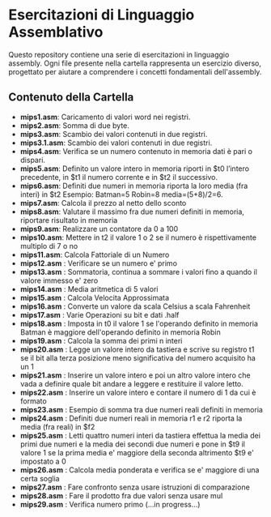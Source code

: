 # Esercitazioni di Linguaggio Assemblativo

Questo repository contiene una serie di esercitazioni in linguaggio assembly. Ogni file presente nella cartella rappresenta un esercizio diverso, progettato per aiutare a comprendere i concetti fondamentali dell'assembly.

## Contenuto della Cartella

- **mips1.asm**: Caricamento di valori word nei registri.
- **mips2.asm**: Somma di due byte.
- **mips3.asm**: Scambio dei valori contenuti in due registri.
- **mips3.1.asm**: Scambio dei valori contenuti in due registri.
- **mips4.asm**: Verifica se un numero contenuto in memoria dati è pari o dispari.
- **mips5.asm**: Definito un valore intero in memoria riporti in $t0 l’intero precedente, in $t1 il numero corrente e in $t2 il successivo.
- **mips6.asm**: Definiti due numeri in memoria riporta la loro media (fra interi) in $t2 Esempio: Batman=5 Robin=8 media=(5+8)/2=6.
- **mips7.asm**: Calcola il prezzo al netto dello sconto
- **mips8.asm**: Valutare il massimo fra due numeri definiti in memoria, riportare risultato in memoria
- **mips9.asm**: Realizzare un contatore da 0 a 100
- **mips10.asm**: Mettere in t2 il valore 1 o 2 se il numero è rispettivamente multiplo di 7 o no
- **mips11.asm**: Calcola Fattoriale di un Numero
- **mips12.asm** : Verificare se un numero e' primo
- **mips13.asm** : Sommatoria, continua a sommare i valori fino a quando il valore immesso e' zero
- **mips14.asm** : Media aritmetica di 5 valori
- **mips15.asm** : Calcola Velocita Approssimata
- **mips16.asm** : Converte un valore da scala Celsius a scala Fahrenheit
- **mips17.asm** : Varie Operazioni su bit e dati .half
- **mips18.asm**  : Imposta in t0 il valore 1 se l'operando definito in memoria Batman è maggiore dell'operando definito in memoria Robin
- **mips19.asm** : Calcola la somma dei primi n interi
- **mips20.asm** : Legge un valore intero da tastiera e scrive su registro t1 se il bit alla terza posizione meno significativa del numero acquisito ha un 1
- **mips21.asm** : Inserire un valore intero e poi un altro valore intero che vada a definire quale bit andare a leggere e restituire il valore letto.
- **mips22.asm** : Inserire un valore intero e contare il numero di 1 da cui è formato
- **mips23.asm** : Esempio di somma tra due numeri reali definiti in memoria
- **mips24.asm** : Definiti due numeri reali in memoria r1 e r2 riporta la media (fra reali) in $f2
- **mips25.asm** : Letti quattro numeri interi da tastiera effettua la media dei primi due numeri e la media dei secondi due numeri e pone in $t9 il valore 1 se la prima media e' maggiore della seconda altrimento $t9 e' impostato a 0
- **mips26.asm** : Calcola media ponderata e verifica se e' maggiore di una certa soglia
- **mips27.asm** : Fare confronto senza usare istruzioni di comparazione
- **mips28.asm** : Fare il prodotto fra due valori senza usare mul
- **mips29.asm** : Verifica numero primo
(...in progress...)

